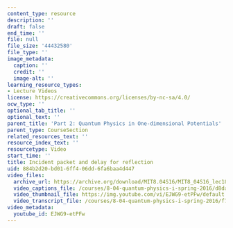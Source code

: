```yaml
---
content_type: resource
description: ''
draft: false
end_time: ''
file: null
file_size: '44432580'
file_type: ''
image_metadata:
  caption: ''
  credit: ''
  image-alt: ''
learning_resource_types:
- Lecture Videos
license: https://creativecommons.org/licenses/by-nc-sa/4.0/
ocw_type: ''
optional_tab_title: ''
optional_text: ''
parent_title: 'Part 2: Quantum Physics in One-dimensional Potentials'
parent_type: CourseSection
related_resources_text: ''
resource_index_text: ''
resourcetype: Video
start_time: ''
title: Incident packet and delay for reflection
uid: 884b2d20-bd01-6ff4-06dd-6fa6baa4d447
video_files:
  archive_url: https://archive.org/download/MIT8.04S16/MIT8_04S16_lec18_s1_300k.mp4
  video_captions_file: /courses/8-04-quantum-physics-i-spring-2016/d8daba9ab54b525996ea32c0f71546eb_EJWG9-etPFw.vtt
  video_thumbnail_file: https://img.youtube.com/vi/EJWG9-etPFw/default.jpg
  video_transcript_file: /courses/8-04-quantum-physics-i-spring-2016/f72d7b601891b1f84de9d39aaf60cbed_EJWG9-etPFw.pdf
video_metadata:
  youtube_id: EJWG9-etPFw
---
```

